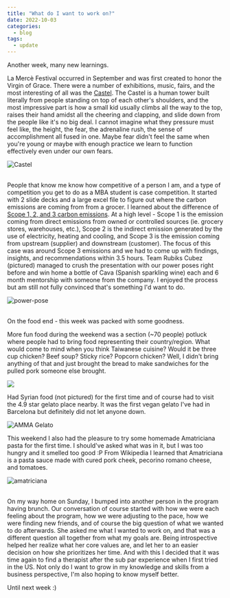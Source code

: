 ```yaml
---
title: "What do I want to work on?"
date: 2022-10-03
categories:
  - blog
tags:
  - update
---
```


Another week, many new learnings.

La Mercè Festival occurred in September and was first created to honor the Virgin of Grace. There were a number of exhibitions, music, fairs, and the most interesting of all was the [Castel](https://en.wikipedia.org/wiki/Castell). The Castel is a human tower built literally from people standing on top of each other's shoulders, and the most impressive part is how a small kid usually climbs all the way to the top, raises their hand amidst all the cheering and clapping, and slide down from the people like it's no big deal. I cannot imagine what they pressure must feel like, the height, the fear, the adrenaline rush, the sense of accomplishment all fused in one. Maybe fear didn't feel the same when you're young or maybe with enough practice we learn to function effectively even under our own fears.

![Castel](../../cykreng.github.io/assets/images/Castel.jpg) <br/> <br/>

People that know me know how competitive of a person I am, and a type of competition you get to do as a MBA student is case competition. It started with 2 slide decks and a large excel file to figure out where the carbon emissions are coming from from a grocer. I learned about the difference of [Scope 1, 2, and 3 carbon emissions](https://www.carbontrust.com/resources/briefing-what-are-scope-3-emissions). At a high level - Scope 1 is the emission coming from direct emissions from owned or controlled sources (ie. grocery stores, warehouses, etc.), Scope 2 is the indirect emission generated by the use of electricity, heating and cooling, and Scope 3 is the emission coming from upstream (supplier) and downstream (customer). The focus of this case was around Scope 3 emissions and we had to come up with findings, insights, and recommendations within 3.5 hours. Team Rubiks Cubez (pictured) managed to crush the presentation with our power poses right before and win home a bottle of Cava (Spanish sparkling wine) each and 6 month mentorship with someone from the company. I enjoyed the process but am still not fully convinced that's something I'd want to do.

![power-pose](../../cykreng.github.io/assets/images/power-pose.jpg) <br/> <br/>

On the food end - this week was packed with some goodness. 

More fun food during the weekend was a section (~70 people) potluck where people had to bring food representing their country/region. What would come to mind when you think Taiwanese cuisine? Would it be three cup chicken? Beef soup? Sticky rice? Popcorn chicken? Well, I didn't bring anything of that and just brought the bread to make sandwiches for the pulled pork someone else brought. 

![](../../cykreng.github.io/assets/images/section-potluck.jpg)

Had Syrian food (not pictured) for the first time and of course had to visit the 4.9 star gelato place nearby. It was the first vegan gelato I've had in Barcelona but definitely did not let anyone down.

![AMMA Gelato](../../cykreng.github.io/assets/images/ice-cream-1.jpg)
 
This weekend I also had the pleasure to try some homemade Amatriciana pasta for the first time. I should've asked what was in it, but I was too hungry and it smelled too good :P From Wikipedia I learned that Amatriciana is a pasta sauce made with cured pork cheek, pecorino romano cheese, and tomatoes. 

![amatriciana](../../cykreng.github.io/assets/images/amatriciana.jpg) <br/> <br/>



On my way home on Sunday, I bumped into another person in the program having brunch. Our conversation of course started with how we were each feeling about the program, how we were adjusting to the pace, how we were finding new friends, and of course the big question of what we wanted to do afterwards. She asked me what I wanted to work on, and that was a different question all together from what my goals are. Being introspective helped her realize what her core values are, and let her to an easier decision on how she prioritizes her time. And with this I decided that it was time again to find a therapist after the sub par experience when I first tried in the US. Not only do I want to grow in my knowledge and skills from a business perspective, I'm also hoping to know myself better. 

Until next week :)